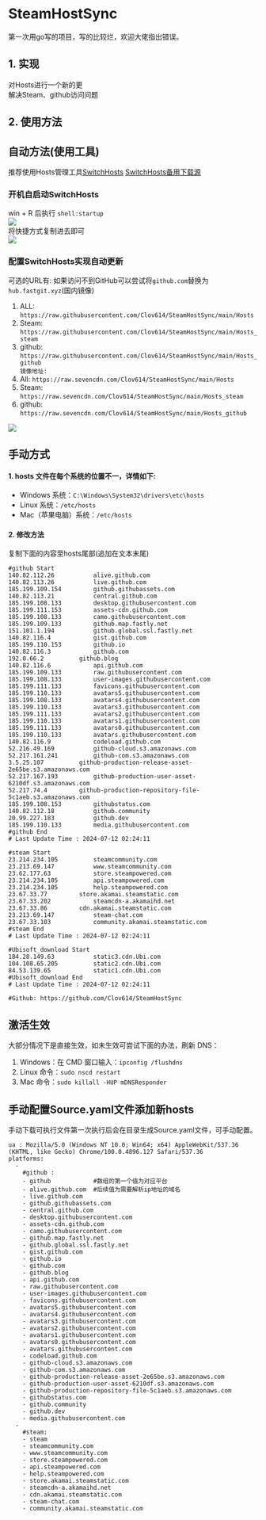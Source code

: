 # SteamHostSync
第一次用go写的项目，写的比较烂，欢迎大佬指出错误。

## 1. 实现
对Hosts进行一个新的更  
解决Steam、github访问问题

## 2. 使用方法
## 自动方法(使用工具)
推荐使用Hosts管理工具[SwitchHosts](https://github.com/oldj/SwitchHosts) 
[SwitchHosts备用下载源](https://nas.iaimi.info/s/nT5pb8jMQp32QwB)
### 开机自启动SwitchHosts
win + R 后执行 `shell:startup`    
![](/img/1.png)  
将快捷方式复制进去即可  
![](/img/2.png)  
### 配置SwitchHosts实现自动更新  
可选的URL有:
如果访问不到GitHub可以尝试将`github.com`替换为`hub.fastgit.xyz`(国内镜像)
1. ALL: `https://raw.githubusercontent.com/Clov614/SteamHostSync/main/Hosts`  
2. Steam: `https://raw.githubusercontent.com/Clov614/SteamHostSync/main/Hosts_steam`  
3. github: `https://raw.githubusercontent.com/Clov614/SteamHostSync/main/Hosts_github`    
`镜像地址:`
4. All: `https://raw.sevencdn.com/Clov614/SteamHostSync/main/Hosts`  
5. Steam: `https://raw.sevencdn.com/Clov614/SteamHostSync/main/Hosts_steam`  
6. github: `https://raw.sevencdn.com/Clov614/SteamHostSync/main/Hosts_github`  

![](/img/3.png)

## 手动方式
#### 1. hosts 文件在每个系统的位置不一，详情如下:
- Windows 系统：`C:\Windows\System32\drivers\etc\hosts`
- Linux 系统：`/etc/hosts`
- Mac（苹果电脑）系统：`/etc/hosts`

#### 2. 修改方法
复制下面的内容至hosts尾部(追加在文本末尾)

```
#github Start
140.82.112.26			alive.github.com
140.82.113.26			live.github.com
185.199.109.154			github.githubassets.com
140.82.113.21			central.github.com
185.199.108.133			desktop.githubusercontent.com
185.199.111.153			assets-cdn.github.com
185.199.108.133			camo.githubusercontent.com
185.199.109.133			github.map.fastly.net
151.101.1.194			github.global.ssl.fastly.net
140.82.116.4			gist.github.com
185.199.110.153			github.io
140.82.116.3			github.com
192.0.66.2			github.blog
140.82.116.6			api.github.com
185.199.109.133			raw.githubusercontent.com
185.199.108.133			user-images.githubusercontent.com
185.199.111.133			favicons.githubusercontent.com
185.199.110.133			avatars5.githubusercontent.com
185.199.108.133			avatars4.githubusercontent.com
185.199.110.133			avatars3.githubusercontent.com
185.199.111.133			avatars2.githubusercontent.com
185.199.110.133			avatars1.githubusercontent.com
185.199.111.133			avatars0.githubusercontent.com
185.199.110.133			avatars.githubusercontent.com
140.82.116.9			codeload.github.com
52.216.49.169			github-cloud.s3.amazonaws.com
52.217.161.241			github-com.s3.amazonaws.com
3.5.25.107			github-production-release-asset-2e65be.s3.amazonaws.com
52.217.167.193			github-production-user-asset-6210df.s3.amazonaws.com
52.217.74.4			github-production-repository-file-5c1aeb.s3.amazonaws.com
185.199.108.153			githubstatus.com
140.82.112.18			github.community
20.99.227.183			github.dev
185.199.110.133			media.githubusercontent.com
#github End
# Last Update Time : 2024-07-12 02:24:11 

#steam Start
23.214.234.105			steamcommunity.com
23.213.69.147			www.steamcommunity.com
23.62.177.63			store.steampowered.com
23.214.234.105			api.steampowered.com
23.214.234.105			help.steampowered.com
23.67.33.77			store.akamai.steamstatic.com
23.67.33.202			steamcdn-a.akamaihd.net
23.67.33.86			cdn.akamai.steamstatic.com
23.213.69.147			steam-chat.com
23.67.33.103			community.akamai.steamstatic.com
#steam End
# Last Update Time : 2024-07-12 02:24:11 

#Ubisoft_download Start
184.28.149.63			static3.cdn.Ubi.com
104.108.65.205			static2.cdn.Ubi.com
84.53.139.65			static1.cdn.Ubi.com
#Ubisoft_download End
# Last Update Time : 2024-07-12 02:24:11 

#Github: https://github.com/Clov614/SteamHostSync

```

## 激活生效
大部分情况下是直接生效，如未生效可尝试下面的办法，刷新 DNS：
1. Windows：在 CMD 窗口输入：`ipconfig /flushdns`
2. Linux 命令：`sudo nscd restart`
3. Mac 命令：`sudo killall -HUP mDNSResponder`  

## 手动配置Source.yaml文件添加新hosts  
手动下载可执行文件第一次执行后会在目录生成Source.yaml文件，可手动配置。  

```
ua : Mozilla/5.0 (Windows NT 10.0; Win64; x64) AppleWebKit/537.36 (KHTML, like Gecko) Chrome/100.0.4896.127 Safari/537.36
platforms:
  -
    #github :
    - github            #数组的第一个值为对应平台
    - alive.github.com  #后续值为需要解析ip地址的域名
    - live.github.com
    - github.githubassets.com
    - central.github.com
    - desktop.githubusercontent.com
    - assets-cdn.github.com
    - camo.githubusercontent.com
    - github.map.fastly.net
    - github.global.ssl.fastly.net
    - gist.github.com
    - github.io
    - github.com
    - github.blog
    - api.github.com
    - raw.githubusercontent.com
    - user-images.githubusercontent.com
    - favicons.githubusercontent.com
    - avatars5.githubusercontent.com
    - avatars4.githubusercontent.com
    - avatars3.githubusercontent.com
    - avatars2.githubusercontent.com
    - avatars1.githubusercontent.com
    - avatars0.githubusercontent.com
    - avatars.githubusercontent.com
    - codeload.github.com
    - github-cloud.s3.amazonaws.com
    - github-com.s3.amazonaws.com
    - github-production-release-asset-2e65be.s3.amazonaws.com
    - github-production-user-asset-6210df.s3.amazonaws.com
    - github-production-repository-file-5c1aeb.s3.amazonaws.com
    - githubstatus.com
    - github.community
    - github.dev
    - media.githubusercontent.com
  -
    #steam:
    - steam
    - steamcommunity.com
    - www.steamcommunity.com
    - store.steampowered.com
    - api.steampowered.com
    - help.steampowered.com
    - store.akamai.steamstatic.com
    - steamcdn-a.akamaihd.net
    - cdn.akamai.steamstatic.com
    - steam-chat.com
    - community.akamai.steamstatic.com
```
